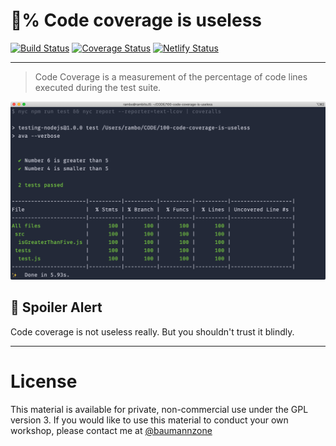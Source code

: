 # 💯% Code coverage is useless

[![Build Status](https://action-badges.now.sh/baumannzone/100-code-coverage-is-useless?action=Run%20Tests)](https://github.com/baumannzone/100-code-coverage-is-useless/actions)
[![Coverage Status](https://coveralls.io/repos/github/baumannzone/100-code-coverage-is-useless/badge.svg?branch=master)](https://coveralls.io/github/baumannzone/100-code-coverage-is-useless?branch=master)
[![Netlify Status](https://api.netlify.com/api/v1/badges/c0f298bd-8ad3-4649-a8d2-13b01857f855/deploy-status)](https://app.netlify.com/sites/100-code-coverage-is-useless/deploys)

---

> Code Coverage is a measurement of the percentage of code lines executed during the test suite.

![CodeCov Terminal](./assets/terminal-codecov.png)

## 🔹 Spoiler Alert
Code coverage is not useless really. But you shouldn't trust it blindly.

---

# License
This material is available for private, non-commercial use under the GPL version 3. If you would like to use this material to conduct your own workshop, please contact me at [@baumannzone](https://twitter.com/baumannzone)
